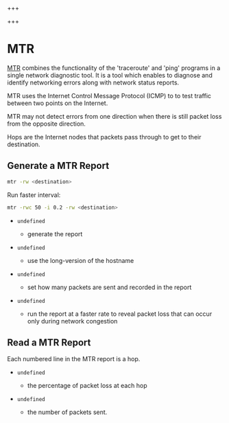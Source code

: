 
+++

+++
# MTR

[MTR](http://www.bitwizard.nl/mtr/) combines the functionality of the 'traceroute' and 'ping' programs in a single network diagnostic tool. It is a tool which enables to diagnose and identify networking errors along with network status reports.

MTR uses the Internet Control Message Protocol (ICMP) to to test traffic between two points on the Internet.

MTR may not detect errors from one direction when there is still packet loss from the opposite direction.

Hops are the Internet nodes that packets pass through to get to their destination.

## Generate a MTR Report

```bash 
mtr -rw <destination>
```

Run faster interval:

```bash 
mtr -rwc 50 -i 0.2 -rw <destination>
```

-   ```
    undefined
    ```

     - generate the report
-   ```
    undefined
    ```

     - use the long-version of the hostname
-   ```
    undefined
    ```

     - set how many packets are sent and recorded in the report
-   ```
    undefined
    ```

     - run the report at a faster rate to reveal packet loss that can occur only during network congestion

## Read a MTR Report

Each numbered line in the MTR report is a hop.

-   ```
    undefined
    ```

     - the percentage of packet loss at each hop
-   ```
    undefined
    ```

     - the number of packets sent.

